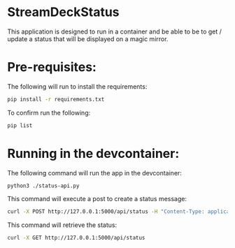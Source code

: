 # StreamDeckStatus
This application is designed to run in a container and be able to be to get / update a status that will be displayed on a magic mirror. 

# Pre-requisites:
The following will run to install the requirements:
```bash
pip install -r requirements.txt
```
To confirm run the following:
```bash
pip list
```

# Running in the devcontainer:
The following command will run the app in the devcontainer:
```bash
python3 ./status-api.py 
```

This command will execute a post to create a status message:
```bash
curl -X POST http://127.0.0.1:5000/api/status -H "Content-Type: application/json" -d '{"status_message":"test"}'
```

This command will retrieve the status:
```bash
curl -X GET http://127.0.0.1:5000/api/status
```